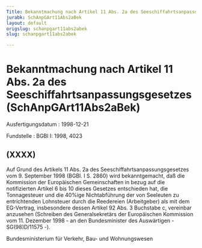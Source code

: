 ```yaml
---
Title: Bekanntmachung nach Artikel 11 Abs. 2a des Seeschiffahrtsanpassungsgesetzes
jurabk: SchAnpGArt11Abs2aBek
layout: default
origslug: schanpgart11abs2abek
slug: schanpgart11abs2abek

---
```


# Bekanntmachung nach Artikel 11 Abs. 2a des Seeschiffahrtsanpassungsgesetzes (SchAnpGArt11Abs2aBek)

Ausfertigungsdatum
:   1998-12-21

Fundstelle
:   BGBl I: 1998, 4023



## (XXXX)

Auf Grund des Artikels 11 Abs. 2a des Seeschiffahrtsanpassungsgesetzes
vom 9. September 1998 (BGBl. I S. 2860) wird bekanntgemacht, daß die
Kommission der Europäischen Gemeinschaften in bezug auf die
notifizierten Artikel 6 bis 10 dieses Gesetzes entschieden hat, die
Tonnagesteuer und die 40%ige Nichtabführung der von Seeleuten zu
entrichtenden Lohnsteuer durch die Reedereien (Arbeitgeber) als mit
dem EG-Vertrag, insbesondere dessen Artikel 92 Abs. 3 Buchstabe c,
vereinbar anzusehen (Schreiben des Generalsekretärs der Europäischen
Kommission vom 11. Dezember 1998 - an den Bundesminister des
Auswärtigen - SG(98)D/11575 -).

Bundesministerium für Verkehr, Bau- und Wohnungswesen

